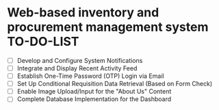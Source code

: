 # Web-based inventory and procurement management system TO-DO-LIST

- [ ] Develop and Configure System Notifications
- [ ] Integrate and Display Recent Activity Feed
- [ ] Establish One-Time Password (OTP) Login via Email
- [ ] Set Up Conditional Requisition Data Retrieval (Based on Form Check)
- [ ] Enable Image Upload/Input for the "About Us" Content
- [ ] Complete Database Implementation for the Dashboard
